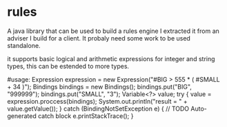 # rules
A java library that can be used to build a rules engine I extracted it from an adviser I build for a client. It probaly need some work to be used standalone.

it supports basic logical and arithmetic expressions for integer and string types, this can be estended to more types.

#usage:
    Expression expression = new Expression("#BIG > 555 * ( #SMALL + 34 )");
		Bindings bindings = new Bindings();
		bindings.put("BIG", "999999");
		bindings.put("SMALL", "3");
		Variable<?> value;
		try {
			value = expression.proccess(bindings);
			System.out.println("result = " + value.getValue());
		} catch (BindingNotSetException e) {
			// TODO Auto-generated catch block
			e.printStackTrace();
		}
